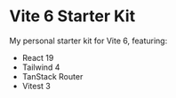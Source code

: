 # Vite 6 Starter Kit

My personal starter kit for Vite 6, featuring:

- React 19
- Tailwind 4
- TanStack Router
- Vitest 3

